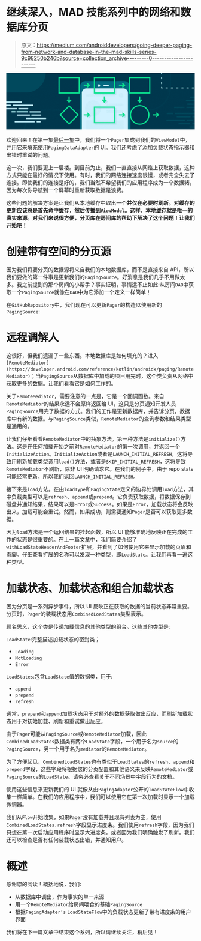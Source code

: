 # 继续深入，MAD 技能系列中的网络和数据库分页

> 原文：<https://medium.com/androiddevelopers/going-deeper-paging-from-network-and-database-in-the-mad-skills-series-9c98250b246b?source=collection_archive---------0----------------------->

![](img/ec3aed893acac649e393e9ce71ba397f.png)

欢迎回来！在第一集[最后一集](/androiddevelopers/fetching-data-and-binding-it-to-the-ui-in-the-mad-skills-series-cea89868b3e1)中，我们将一个`Pager`集成到我们的`ViewModel`中，并用它来填充使用`PagingDataAdapter`的 UI。我们还考虑了添加负载状态指示器和出错时重试的问题。

这一次，我们要更上一层楼。到目前为止，我们一直直接从网络上获取数据，这种方式只能在最好的情况下使用。有时，我们的网络连接速度很慢，或者完全失去了连接。即使我们的连接是好的，我们当然不希望我们的应用程序成为一个数据猪，因为每次你导航到一个屏幕时重新获取数据是浪费。

这些问题的解决方案是让我们从本地缓存中取出一个**并仅在必要时刷新。对缓存的更新应该总是首先命中缓存，然后传播到`ViewModel`。这样，本地缓存就是唯一的真实来源。对我们来说很方便，分页库在房间库的帮助下解决了这个问题！让我们开始吧！**

# 创建带有空间的分页源

因为我们将要分页的数据源将来自我们的本地数据库，而不是直接来自 API，所以我们要做的第一件事是更新我们的`PagingSource`。好消息是我们几乎不用做太多。我之前提到的那个房间的小帮手？事实证明，事情远不止如此:从房间`DAO`中获取一个`PagingSource`就像在`DAO`中为它添加一个定义一样简单！

在`GitHubRepository`中，我们现在可以更新`Pager`的构造以使用新的`PagingSource`:

# 远程调解人

这很好，但我们遗漏了一些东西。本地数据库是如何填充的？进入`[RemoteMediator](https://developer.android.com/reference/kotlin/androidx/paging/RemoteMediator)`；当`PagingSource`从数据库中加载的项目用完时，这个类负责从网络中获取更多的数据。让我们看看它是如何工作的。

关于`RemoteMediator`，需要注意的一点是，它是一个回调函数。来自`RemoteMediator`的结果永远不会原样返回给 UI，这只是分页通知开发人员`PagingSource`用完了数据的方式。我们的工作是更新数据库，并告诉分页，数据库中有新的数据。与`PagingSource`类似，`RemoteMediator`的查询参数和结果类型是通用的。

让我们仔细看看`RemoteMediator`中的抽象方法。第一种方法是`initialize()`方法。这是在任何加载开始之前对`RemoteMediator`的第一次调用，并返回一个`InitializeAction`。`InitializeAction`或者是`LAUNCH_INITIAL_REFRESH`，这将导致用刷新加载类型调用`load()`方法，或者是`SKIP_INITIAL_REFRESH`，这将导致`RemoteMediator`不刷新，除非 UI 明确请求它。在我们的例子中，由于 repo stats 可能经常更新，所以我们返回`LAUNCH_INITIAL_REFRESH`。

接下来是`load`方法。在由`loadType`和`PagingState`定义的边界处调用`load`方法，其中负载类型可以是`refresh`、`append`或`prepend`。它负责获取数据，将数据保存到磁盘并通知结果，结果可以是`Error`或`Success`。如果是`Error`，加载状态将会反映出来，加载可能会重试。然而，如果成功，则需要通知`Pager`是否可以获取更多数据。

因为`load`方法是一个返回结果的挂起函数，所以 UI 能够准确地反映正在完成的工作的状态是很重要的。在上一篇[文章](/androiddevelopers/fetching-data-and-binding-it-to-the-ui-in-the-mad-skills-series-cea89868b3e1)中，我们简要介绍了`withLoadStateHeaderAndFooter`扩展，并看到了如何使用它来显示加载的页眉和页脚。仔细查看扩展的名称可以发现一种类型，即`LoadState`。让我们再看一遍这种类型。

# 加载状态、加载状态和组合加载状态

因为分页是一系列异步事件，所以 UI 反映正在获取的数据的当前状态非常重要。分页时，`Pager`的装载状态用`CombinedLoadStates`类型表示。

顾名思义，这个类是传递加载信息的其他类型的组合。这些其他类型是:

`LoadState`:完整描述加载状态的密封类；

*   `Loading`
*   `NotLoading`
*   `Error`

`LoadStates`:包含`LoadState`值的数据类，用于:

*   `append`
*   `prepend`
*   `refresh`

通常，`prepend`和`append`加载状态用于对额外的数据获取做出反应，而刷新加载状态用于对初始加载、刷新和重试做出反应。

由于`Pager`可能从`PagingSource`或`RemoteMediator`加载，因此`CombinedLoadStates`数据类有两个`LoadState`字段，一个用于名为`source`的`PagingSource`，另一个用于名为`mediator`的`RemoteMediator`。

为了方便起见，`CombinedLoadStates`也有类似于`LoadStates`的`refresh`、`append`和`prepend`字段，这些字段将根据您的分页配置和其他语义来反映`RemoteMediator`或`PagingSource`的`LoadState`。请务必查看关于不同场景中字段行为的文档。

使用这些信息来更新我们的 UI 就像从由`PagingAdapter`公开的`loadStateFlow`中收集一样简单。在我们的应用程序中，我们可以使用它在第一次加载时显示一个加载微调器。

我们从`Flow`开始收集，如果`Pager`没有加载并且现有列表为空，使用`CombinedLoadStates.refresh`字段显示进度条。我们使用`refresh`字段，因为我们只想在第一次启动应用程序时显示大进度条，或者因为我们明确触发了刷新。我们还可以检查是否有任何装载状态出错，并通知用户。

# 概述

感谢您的阅读！概括地说，我们:

*   从数据库中调出，作为事实的单一来源
*   用一个`RemoteMediator`给房间喂食的基础`PagingSource`
*   根据`PagingAdapter’s` `LoadStateFlow`中的负载状态更新了带有进度条的用户界面

我们将在下一篇文章中结束这个系列，所以请继续关注，稍后见！